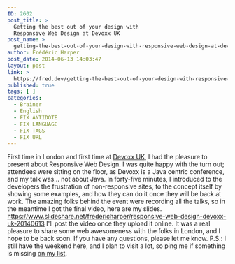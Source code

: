 ```yaml
---
ID: 2602
post_title: >
  Getting the best out of your design with
  Responsive Web Design at Devoxx UK
post_name: >
  getting-the-best-out-of-your-design-with-responsive-web-design-at-devoxx-uk
author: Frédéric Harper
post_date: 2014-06-13 14:03:47
layout: post
link: >
  https://fred.dev/getting-the-best-out-of-your-design-with-responsive-web-design-at-devoxx-uk/
published: true
tags: [ ]
categories:
  - Brainer
  - English
  - FIX ANTIDOTE
  - FIX LANGUAGE
  - FIX TAGS
  - FIX URL
---
```

First time in London and first time at [Devoxx UK][1], I had the pleasure to present about Responsive Web Design. I was quite happy with the turn out; attendees were sitting on the floor, as Devoxx is a Java centric conference, and my talk was... not about Java. In forty-five minutes, I introduced to the developers the frustration of non-responsive sites, to the concept itself by showing some examples, and how they can do it once they will be back at work. The amazing folks behind the event were recording all the talks, so in the meantime I got the final video, here are my slides. https://www.slideshare.net/fredericharper/responsive-web-design-devoxx-uk-20140613 I'll post the video once they upload it online. It was a real pleasure to share some web awesomeness with the folks in London, and I hope to be back soon. If you have any questions, please let me know. P.S.: I still have the weekend here, and I plan to visit a lot, so ping me if something is missing [on my list][2].

 [1]: https://www.devoxx.co.uk/ "Devoxx UK website"
 [2]: http://fred.dev/im-in-london-in-united-kingdom-anything-else-a-tourist-should-do/ "I’m in London in United Kingdom, anything else a tourist should do?"